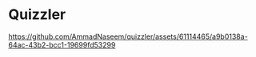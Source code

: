 # Quizzler




https://github.com/AmmadNaseem/quizzler/assets/61114465/a9b0138a-64ac-43b2-bcc1-19699fd53299

